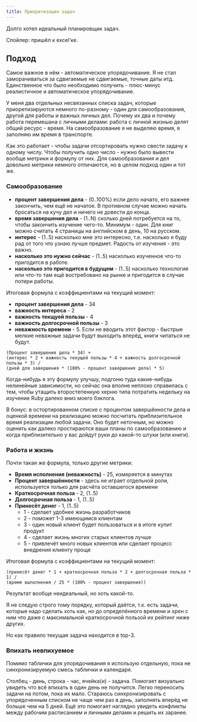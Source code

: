 ```yaml
---
title: Приоритизация задач
---
```


Долго хотел идеальный планировщик задач.

Спойлер: пришёл к excel'ке.

## Подход

Самое важное в нём - автоматическое упорядочивание. Я не стал заморачиваться за сдвигаемые не сдвигаемые, точные даты итд. Единственное что было необходимо получить - плюс-минус реалистичное и автоматическое упорядочивание.

У меня два отдельных несвязанных списка задач, которые приоретизируются немного по-разному - один для самообразования, другой для работы и важных личных дел. Почему их два и почему работа перемешана с личными делами: работа с личной жизнью делят общий ресурс - время. На самообразование я не выделяю время, я заполняю им время в транспорте.

Как это работает - чтобы задачи отсортировать нужно свести задачу к одному числу. Чтобы получить одно число - нужно было вывести вообще метрики и формулу от них. Для самообразования и дел довольно метрики немного отличаются, но в целом подход один и тот же.

### Самообразование

- **процент завершения дела** - (0..100%) если дело начато, его важнее закончить, чем ещё не начатое. В противном случае можно начать бросаться на кучу дел и ничего не довести до конца.
- **время завершения дела** - (1..N) сколько дней потребуется на то, чтобы закончить изучение чего-то. Минимум - один. Для книг можно считать 4 страницы на английском в день, 10 на русском.
- **интерес** - (1..5) насколько мне это интересно, т.е. насколько я буду рад от того что узнаю лучше предмет. Радость от изучения - это важно.
- **насколько это нужно сейчас** - (1..5) насколько изученное что-то пригодится в работе.
- **насколько это пригодится в будущем** - (1..5) насколько технология или что-то там ещё востребовано на рынке и пригодится в случае потери работы.

Итоговая формула с коэффициентами на текущий момент:

- **процент завершения дела** - 34
- **важность интереса** - 2
- **важность текщуей пользы** - 4
- **важность долгосрочной пользы** - 3
- **неважность времени** - 5. Если не вводить этот фактор - быстрые мелкие неважные задачи будут выходить вперёд, книги читаться не будут.

```
(Процент завершения дела * 34) +
(интерес * 2 + важность текущей пользы * 4 + важность долгосрочной пользы * 3) /
(дней для завершения * (100% - процент завершения дела) * 5)
```

Когда-нибудь я эту формулу улучшу, подгоню туда какие-нибудь нелинейные зависимости, но сейчас она вполне неплохо справилась с тем, чтобы утащить второстепенную херню типа потратить недельку на изучение Ruby далеко вниз моего бэклога.

В бонус: в остортированном списке с процентом завершённости дела и оценкой времени на реализацию можно посчитать приблизительное время реализации любой задачи. Оно будет неточным, но можно оценить как далеко простираются ваши планы по самообразованию и когда приблизительно у вас дойдут руки до какой-то штуки (или книги).

### Работа и жизнь

Почти такая же формула, только другие метрики:

- **Время исполнения (неважность)** - 25, измеряется в минутах
- **Процент завершённости** - здесь не играет отдельной роли, используется только для расчёта оставшегося времени
- **Краткосрочная польза** - 2, (1..5)
- **Долгосрочная польза** - 1, (1..5)
- **Принесёт денег** - 1, (1..5)
    - 1 - сделает удобнее жизнь разработчиков
    - 2 - поможет 1-3 имеющимся клиентам
    - 3 - один новый клиент будет пользоваться и в итоге купит продукт
    - 4 - сделает жизнь многих старых клиентов лучше
    - 5 - привлечёт много новых клиентов или сделает процесс внедрения клиенту проще

Итоговая формула с коэффициентами на текущий момент:

```
(принесёт денег * 1 + краткосрочная польза * 2 + долгосрочная польза * 1) /
(время выполнения / 25 * (100% - процент завершения))
```

Результат вообще неидеальный, но хоть какой-то.

Я не следую строго тому порядку, который даётся, т.к. есть задачи, которые надо сделать хоть как, но до определённого времени и хрен с ним что даже с максимальной краткосрочной пользой их рейтинг ниже других.

Но как правило текущая задача находится в top-3.

### Впихать невпихуемое

Помимо таблички для упорядочивания я использую отдельную, пока не синхронизируемую смесь таблички и календаря.

Столбец - день, строка - час, ячейка(и) - задача. Помогает визуально увидеть что всё впихать в один день не получится. Легко переносить задачи на потом, пока их мало. Стараюсь синхронизировать с упорядоченным списком не чаще чем раз в день, заполнять вперёд не больше чем на 5 дней. Ещё это помогает наглядно увидеть конфликты между рабочим расписанием и личными делами и решить их заранее.
